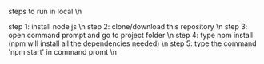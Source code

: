 steps to run in local \n

step 1: install node js \n
step 2: clone/download this repository \n
step 3: open command prompt and go to project folder \n
step 4: type npm install (npm will install all the dependencies needed) \n
step 5: type the command 'npm start' in command promt \n

